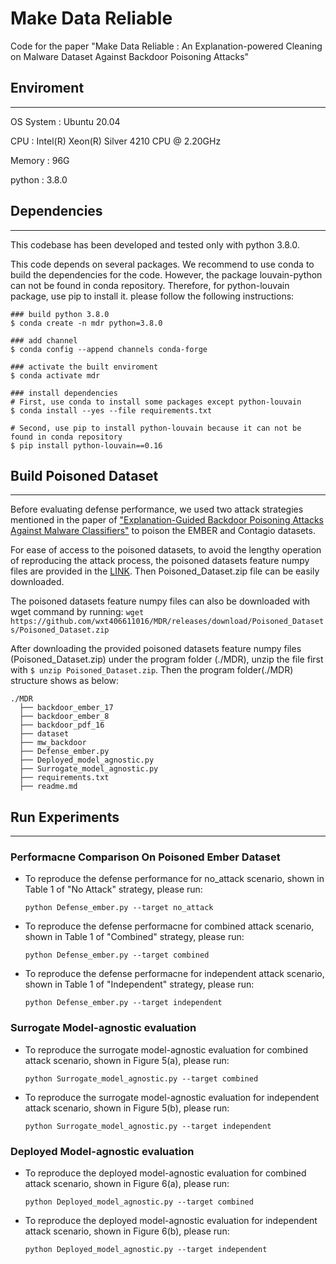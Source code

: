 # Make Data Reliable

Code for the paper "Make Data Reliable : An Explanation-powered Cleaning on Malware Dataset Against Backdoor Poisoning Attacks"

## Enviroment
---
OS System : Ubuntu 20.04

CPU : Intel(R) Xeon(R) Silver 4210 CPU @ 2.20GHz

Memory : 96G

python : 3.8.0

## Dependencies
---
This codebase has been developed and tested only with python 3.8.0.

This code depends on several packages. We recommend to use conda to build the dependencies for the code. However, the package louvain-python can not be found in conda repository. Therefore, for python-louvain package, use pip to install it. 
please follow the following instructions:
```
### build python 3.8.0
$ conda create -n mdr python=3.8.0

### add channel
$ conda config --append channels conda-forge

### activate the built enviroment
$ conda activate mdr

### install dependencies
# First, use conda to install some packages except python-louvain
$ conda install --yes --file requirements.txt

# Second, use pip to install python-louvain because it can not be found in conda repository
$ pip install python-louvain==0.16
```

## Build Poisoned Dataset
---
Before evaluating defense performance, we used two attack strategies mentioned in the paper of ["Explanation-Guided Backdoor Poisoning Attacks Against Malware Classifiers"](https://github.com/ClonedOne/MalwareBackdoors) to poison the EMBER and Contagio datasets. 

For ease of access to the poisoned datasets, to avoid the lengthy operation of reproducing the attack process, the poisoned datasets feature numpy files are provided in the [LINK](https://github.com/wxt406611016/MDR/releases/tag/Poisoned_Datasets). Then Poisoned_Dataset.zip file can be easily downloaded.

The poisoned datasets feature numpy files can also be downloaded with wget command by running:
``wget https://github.com/wxt406611016/MDR/releases/download/Poisoned_Datasets/Poisoned_Dataset.zip``

After downloading the provided poisoned datasets feature numpy files (Poisoned_Dataset.zip) under the program folder (./MDR), unzip the file first with ``$ unzip Poisoned_Dataset.zip``. Then the program folder(./MDR) structure shows as below:
```
./MDR
  ├── backdoor_ember_17
  ├── backdoor_ember_8
  ├── backdoor_pdf_16
  ├── dataset
  ├── mw_backdoor
  ├── Defense_ember.py
  ├── Deployed_model_agnostic.py
  ├── Surrogate_model_agnostic.py
  ├── requirements.txt
  ├── readme.md
```

## Run Experiments
---
### Performacne Comparison On Poisoned Ember Dataset
* To reproduce the defense performance for no_attack scenario, shown in Table 1 of "No Attack" strategy, please run:

  ``python Defense_ember.py --target no_attack``

* To reproduce the defense performacne for combined attack scenario, shown in Table 1 of "Combined" strategy, please run:

  ``python Defense_ember.py --target combined``

* To reproduce the defense performacne for independent attack scenario, shown in Table 1 of "Independent" strategy, please run:

  ``python Defense_ember.py --target independent``

### Surrogate Model-agnostic evaluation
* To reproduce the surrogate model-agnostic evaluation for combined attack scenario, shown in Figure 5(a), please run:

  ``python Surrogate_model_agnostic.py --target combined``

* To reproduce the surrogate model-agnostic evaluation for independent attack scenario, shown in Figure 5(b), please run:

  ``python Surrogate_model_agnostic.py --target independent``

### Deployed Model-agnostic evaluation
* To reproduce the deployed model-agnostic evaluation for combined attack scenario, shown in Figure 6(a), please run:

  ``python Deployed_model_agnostic.py --target combined``

* To reproduce the deployed model-agnostic evaluation for independent attack scenario, shown in Figure 6(b), please run:

  ``python Deployed_model_agnostic.py --target independent``
